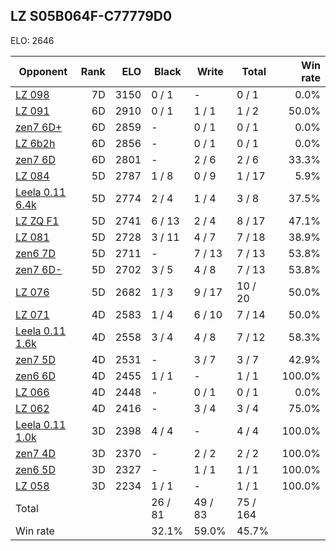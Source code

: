 ## LZ S05B064F-C77779D0 ##

ELO: 2646

Opponent | Rank | ELO | Black | Write | Total | Win rate
---------|-----:|----:|-------|-------|-------|-------:
[LZ 098](LZ%20098.md) | 7D | 3150 | 0 / 1 | - | 0 / 1 | 0.0%
[LZ 091](LZ%20091.md) | 6D | 2910 | 0 / 1 | 1 / 1 | 1 / 2 | 50.0%
[zen7 6D+](zen7%206D+.md) | 6D | 2859 | - | 0 / 1 | 0 / 1 | 0.0%
[LZ 6b2h](LZ%206b2h.md) | 6D | 2856 | - | 0 / 1 | 0 / 1 | 0.0%
[zen7 6D](zen7%206D.md) | 6D | 2801 | - | 2 / 6 | 2 / 6 | 33.3%
[LZ 084](LZ%20084.md) | 5D | 2787 | 1 / 8 | 0 / 9 | 1 / 17 | 5.9%
[Leela 0.11 6.4k](Leela%200.11%206.4k.md) | 5D | 2774 | 2 / 4 | 1 / 4 | 3 / 8 | 37.5%
[LZ ZQ F1](LZ%20ZQ%20F1.md) | 5D | 2741 | 6 / 13 | 2 / 4 | 8 / 17 | 47.1%
[LZ 081](LZ%20081.md) | 5D | 2728 | 3 / 11 | 4 / 7 | 7 / 18 | 38.9%
[zen6 7D](zen6%207D.md) | 5D | 2711 | - | 7 / 13 | 7 / 13 | 53.8%
[zen7 6D-](zen7%206D-.md) | 5D | 2702 | 3 / 5 | 4 / 8 | 7 / 13 | 53.8%
[LZ 076](LZ%20076.md) | 5D | 2682 | 1 / 3 | 9 / 17 | 10 / 20 | 50.0%
[LZ 071](LZ%20071.md) | 4D | 2583 | 1 / 4 | 6 / 10 | 7 / 14 | 50.0%
[Leela 0.11 1.6k](Leela%200.11%201.6k.md) | 4D | 2558 | 3 / 4 | 4 / 8 | 7 / 12 | 58.3%
[zen7 5D](zen7%205D.md) | 4D | 2531 | - | 3 / 7 | 3 / 7 | 42.9%
[zen6 6D](zen6%206D.md) | 4D | 2455 | 1 / 1 | - | 1 / 1 | 100.0%
[LZ 066](LZ%20066.md) | 4D | 2448 | - | 0 / 1 | 0 / 1 | 0.0%
[LZ 062](LZ%20062.md) | 4D | 2416 | - | 3 / 4 | 3 / 4 | 75.0%
[Leela 0.11 1.0k](Leela%200.11%201.0k.md) | 3D | 2398 | 4 / 4 | - | 4 / 4 | 100.0%
[zen7 4D](zen7%204D.md) | 3D | 2370 | - | 2 / 2 | 2 / 2 | 100.0%
[zen6 5D](zen6%205D.md) | 3D | 2327 | - | 1 / 1 | 1 / 1 | 100.0%
[LZ 058](LZ%20058.md) | 3D | 2234 | 1 / 1 | - | 1 / 1 | 100.0%
Total | | | 26 / 81 | 49 / 83 | 75 / 164 | 
Win rate| | | 32.1% | 59.0% | 45.7% | 
